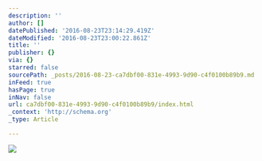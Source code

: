 ```yaml
---
description: ''
author: []
datePublished: '2016-08-23T23:14:29.419Z'
dateModified: '2016-08-23T23:00:22.861Z'
title: ''
publisher: {}
via: {}
starred: false
sourcePath: _posts/2016-08-23-ca7dbf00-831e-4993-9d90-c4f0100b89b9.md
inFeed: true
hasPage: true
inNav: false
url: ca7dbf00-831e-4993-9d90-c4f0100b89b9/index.html
_context: 'http://schema.org'
_type: Article

---
```

![](https://the-grid-user-content.s3-us-west-2.amazonaws.com/9c37ba2a-d069-4fb6-81fb-5e2449e20ab2.jpg)